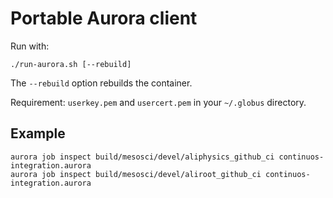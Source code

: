 Portable Aurora client
======================

Run with:

    ./run-aurora.sh [--rebuild]

The `--rebuild` option rebuilds the container.

Requirement: `userkey.pem` and `usercert.pem` in your `~/.globus` directory.

Example
-------

    aurora job inspect build/mesosci/devel/aliphysics_github_ci continuos-integration.aurora
    aurora job inspect build/mesosci/devel/aliroot_github_ci continuos-integration.aurora
